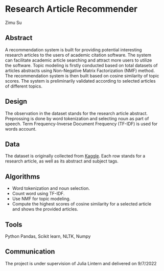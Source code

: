 # Research Article Recommender

Zimu Su

## Abstract

A recommendation system is built for providing potential interesting research articles to the users of academic citation software. The system can facilitate academic article searching and attract more users to utilize the software. Topic modeling is firstly conducted based on total datasets of articles abstracts using Non-Negative Matrix Factorization (NMF) method. The recommendation system is then built based on cosine similarity of topic scores. The system is preliminarily validated according to selected articles of different topics.

## Design

The observation in the dataset stands for the research article abstract. Preprossing is done by word tokenization and selecting noun as part of speech. Term Frequency-Inverse Document Frequency (TF-IDF) is used for words account.

## Data

The dataset is originally collected from [Kaggle]([https://www.kaggle.com/datasets/abisheksudarshan/topic-modeling-for-research-articles?select=Test.csv]). Each row stands for a research article, as well as its abstract and subject tags.

## Algorithms

* Word tokenization and noun selection.
* Count word using TF-IDF.
* Use NMF for topic modeling.
* Compute the highest scores of cosine similarity for a selected article and shows the provided articles.

## Tools

Python Pandas, Scikit learn, NLTK, Numpy

## Communication

The project is under supervision of Julia Lintern and delivered on 9/7/2022
